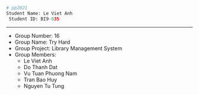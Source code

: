 ```python
# pp2021
Student Name: Le Viet Anh
 Student ID: BI9-035
```
---
 * Group Number: 16 </br>
 * Group Name: Try Hard </br> 
 * Group Project: Library Management System </br>
 * Group Members: 
     * Le Viet Anh
     * Do Thanh Dat
     * Vu Tuan Phuong Nam
     * Tran Bao Huy
     * Nguyen Tu Tung </br> 


 



